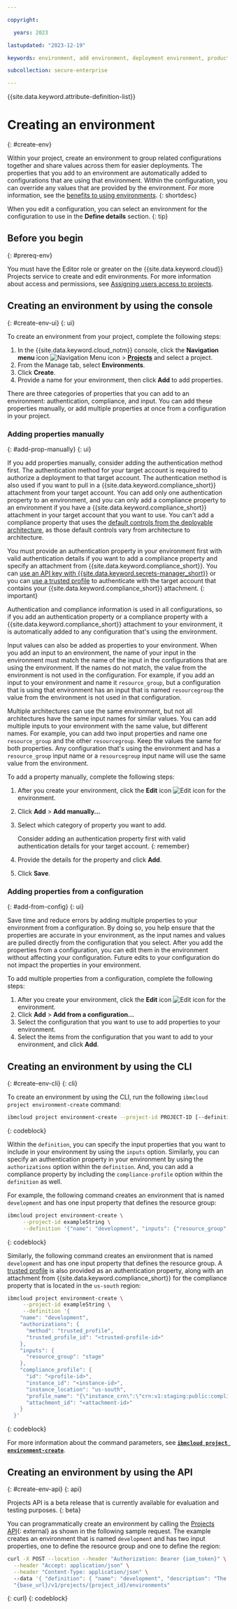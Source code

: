 ```yaml
---

copyright:

  years: 2023

lastupdated: "2023-12-19"

keywords: environment, add environment, deployment environment, production environment

subcollection: secure-enterprise

---
```


{{site.data.keyword.attribute-definition-list}}


# Creating an environment
{: #create-env}

Within your project, create an environment to group related configurations together and share values across them for easier deployments. The properties that you add to an environment are automatically added to configurations that are using that environment. Within the configuration, you can override any values that are provided by the environment. For more information, see the [benefits to using environments](/docs/secure-enterprise?topic=secure-enterprise-best-practices-projects#best-practice-env).
{: shortdesc}

When you edit a configuration, you can select an environment for the configuration to use in the **Define details** section. 
{: tip}

## Before you begin
{: #prereq-env}

You must have the Editor role or greater on the {{site.data.keyword.cloud}} Projects service to create and edit environments. For more information about access and permissions, see [Assigning users access to projects](/docs/secure-enterprise?topic=secure-enterprise-access-project).

## Creating an environment by using the console
{: #create-env-ui}
{: ui}

To create an environment from your project, complete the following steps: 

1. In the {{site.data.keyword.cloud_notm}} console, click the **Navigation menu** icon ![Navigation Menu icon](../icons/icon_hamburger.svg "Menu") > **[Projects](/projects/)** and select a project. 
1. From the Manage tab, select **Environments**. 
1. Click **Create**. 
1. Provide a name for your environment, then click **Add** to add properties. 

There are three categories of properties that you can add to an environment: authentication, compliance, and input. You can add these properties manually, or add multiple properties at once from a configuration in your project. 

### Adding properties manually 
{: #add-prop-manually}
{: ui}

If you add properties manually, consider adding the authentication method first. The authentication method for your target account is required to authorize a deployment to that target account. The authentication method is also used if you want to pull in a {{site.data.keyword.compliance_short}} attachment from your target account. You can add only one authentication property to an environment, and you can only add a compliance property to an environment if you have a {{site.data.keyword.compliance_short}} attachment in your target account that you want to use. You can't add a compliance property that uses the [default controls from the deployable architecture](/docs/secure-enterprise?topic=secure-enterprise-config-project&interface=ui#cra-validate-failure), as those default controls vary from architecture to architecture.

You must provide an authentication property in your environment first with valid authentication details if you want to add a compliance property and specify an attachment from {{site.data.keyword.compliance_short}}. You can [use an API key with {{site.data.keyword.secrets-manager_short}}](/docs/secure-enterprise?topic=secure-enterprise-authorize-project&interface=cli) or you can [use a trusted profile](/docs/secure-enterprise?topic=secure-enterprise-tp-project&interface=cli) to authenticate with the target account that contains your {{site.data.keyword.compliance_short}} attachment. 
{: important}

Authentication and compliance information is used in all configurations, so if you add an authentication property or a compliance property with a {{site.data.keyword.compliance_short}} attachment to your environment, it is automatically added to any configuration that's using the environment.

Input values can also be added as properties to your environment. When you add an input to an environment, the name of your input in the environment must match the name of the input in the configurations that are using the environment. If the names do not match, the value from the environment is not used in the configuration. For example, if you add an input to your environment and name it `resource_group`, but a configuration that is using that environment has an input that is named `resourcegroup` the value from the environment is not used in that configuration. 

Multiple architectures can use the same environment, but not all architectures have the same input names for similar values. You can add multiple inputs to your environment with the same value, but different names. For example, you can add two input properties and name one `resource_group` and the other `resourcegroup`. Keep the values the same for both properties. Any configuration that's using the environment and has a `resource_group` input name or a `resourcegroup` input name will use the same value from the environment. 

To add a property manually, complete the following steps: 

1. After you create your environment, click the **Edit** icon ![Edit icon](../icons/edit-tagging.svg "Edit") for the environment.
1. Click **Add** > **Add manually...**
1. Select which category of property you want to add. 

   Consider adding an authentication property first with valid authentication details for your target account.
   {: remember}

1. Provide the details for the property and click **Add**. 
1. Click **Save**. 

### Adding properties from a configuration
{: #add-from-config}
{: ui}

Save time and reduce errors by adding multiple properties to your environment from a configuration. By doing so, you help ensure that the properties are accurate in your environment, as the input names and values are pulled directly from the configuration that you select. After you add the properties from a configuration, you can edit them in the environment without affecting your configuration. Future edits to your configuration do not impact the properties in your environment. 

To add multiple properties from a configuration, complete the following steps: 

1. After you create your environment, click the **Edit** icon ![Edit icon](../icons/edit-tagging.svg "Edit") for the environment. 
1. Click **Add** > **Add from a configuration…**
1. Select the configuration that you want to use to add properties to your environment. 
1. Select the items from the configuration that you want to add to your environment, and click **Add**. 

## Creating an environment by using the CLI
{: #create-env-cli}
{: cli}

To create an environment by using the CLI, run the following `ibmcloud project environment-create` command:

```sh
ibmcloud project environment-create --project-id PROJECT-ID [--definition DEFINITION]
```
{: codeblock}

Within the `definition`, you can specify the input properties that you want to include in your environment by using the `inputs` option. Similarly, you can specify an authentication property in your environment by using the `authorizations` option within the `definition`. And, you can add a compliance property by including the `compliance-profile` option within the `definition` as well.

For example, the following command creates an environment that is named `development` and has one input property that defines the resource group:

```sh
ibmcloud project environment-create \
     --project-id exampleString \
     --definition '{"name": "development", "inputs": {"resource_group" : "stage"}}'
```
{: codeblock}

Similarly, the following command creates an environment that is named `development` and has one input property that defines the resource group. A [trusted profile](/docs/secure-enterprise?topic=secure-enterprise-tp-project&interface=cli) is also provided as an authentication property, along with an attachment from {{site.data.keyword.compliance_short}} for the compliance property that is located in the `us-south` region:

```sh
ibmcloud project environment-create \
     --project-id exampleString \
     --definition '{
    "name": "development",
    "authorizations": {
      "method": "trusted_profile",
      "trusted_profile_id": "<trusted-profile-id>"
    },
    "inputs": {
      "resource_group": "stage"
    },
    "compliance_profile": {
      "id": "<profile-id>",
      "instance_id": "<instance-id>",
      "instance_location": "us-south",
      "profile_name": "{\"instance_crn\":\"crn:v1:staging:public:compliance:us-south:a/<account>:<instance-id>::\",\"instance_label\":\"compliance\",\"name\":\"Basic Control\",\"version\":\"1.0.0\",\"attachment_label\":\"basic\"}",
      "attachment_id": "<attachment-id>"
    }
  }'
```
{: codeblock}

For more information about the command parameters, see [**`ibmcloud project environment-create`**](/docs/cli?topic=cli-projects-cli#project-cli-environment-create-command).

## Creating an environment by using the API
{: #create-env-api}
{: api}

Projects API is a beta release that is currently available for evaluation and testing purposes.
{: beta}

You can programmatically create an environment by calling the [Projects API](/apidocs/projects#create-project-environment){: external} as shown in the following sample request. The example creates an environment that is named `development` and has two input properties, one to define the resource group and one to define the region:

```bash
curl -X POST --location --header "Authorization: Bearer {iam_token}" \
  --header "Accept: application/json" \
  --header "Content-Type: application/json" \ 
  --data '{ "definition": { "name": "development", "description": "The environment 'development'", "authorizations": { "method": "api_key", "api_key": "TbcdlprpFODhkpns9e0daOWnAwd2tXwSYtPn8rpEd8d9" }, "inputs": { "resource_group": "stage", "region": "us-south" }, "compliance_profile": { "id": "some-profile-id", "instance_id": "some-instance-id", "instance_location": "us-south", "profile_name": "some-profile-name", "attachment_id": "some-attachment-id" } } }' \
  "{base_url}/v1/projects/{project_id}/environments" 
```
{: curl}
{: codeblock}
